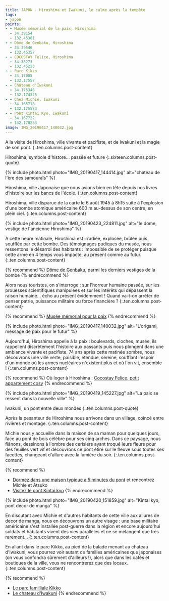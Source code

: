 ```yaml
---
title: JAPON - Hiroshima et Iwakuni, le calme après la tempête
tags:
- japon
points:
- - Musée mémorial de la paix, Hiroshima
  - 34.39154
  - 132.45301
- - Dôme de Genbaku, Hiroshima
  - 34.39546
  - 132.45357
- - COCOSTAY Felice, Hiroshima
  - 34.38273
  - 132.45223
- - Parc Kikko
  - 34.17005
  - 132.17557
- - Château d'Iwakuni
  - 34.175346
  - 132.174325
- - Chez Michie, Iwakuni
  - 34.165718
  - 132.175583
- - Pont Kintai Kyo, Iwakuni
  - 34.167722
  - 132.178233
image: IMG_20190417_140032.jpg
---
```


A la visite de Hiroshima, ville vivante et pacifiste, et de Iwakuni et la magie de son pont.
{:.ten.columns.post-content}
<!--fin extrait-->

Hiroshima, symbole d'histore... passée et future
{:.sixteen.columns.post-quote}

{% include photo.html photo="IMG_20190417_144414.jpg" alt="chateau de l'ère des samouraïs" %}

Hiroshima, ville Japonaise que nous avions bien en tête depuis nos livres d'histoire sur les bancs de l'école. 
{:.ten.columns.post-content}

Hiroshima, ville disparue de la carte le 6 août 1945 à 8h15 suite à l'explosion d'une bombe atomique américaine 600 m au-dessus de son centre, en plein ciel.
{:.ten.columns.post-content}

{% include photo.html photo="IMG_20190423_224811.jpg" alt="le dome, vestige de l'ancienne Hiroshima" %}

À cette heure matinale, Hiroshima est irradiée, explosée, brûlée puis soufflée par cette bombe. Des témoignages pudiques du musée, nous ressentons le désarroi des habitants : impossible de se protéger puisque cette arme en 4 temps vous impacte, au présent comme au futur.
{:.ten.columns.post-content}

{% recommend %}
[Dôme de Genbaku](http://ge0.me/421StihRXe/Dôme_de_Genbaku), parmi les derniers vestiges de la bombe
{% endrecommend %}

Alors nous touristes, on s'interroge : sur l'horreur humaine passée, sur les prouesses scientifiques manipulées et sur les intérêts qui dépassent la raison humaine... écho au présent évidemment ! Quand va-t-on arrêter de penser patrie, puissance militaire ou force financière ?
{:.ten.columns.post-content}

{% recommend %}
[Musée mémorial pour la paix](http://ge0.me/s21StgpMxZ/Musée_du_Mémorial_pour_la_Paix_d%27Hiroshima)
{% endrecommend %}

{% include photo.html photo="IMG_20190417_140032.jpg" alt="L'origami, message de paix pour le futur" %}

Aujourd'hui, Hiroshima appelle à la paix : boulevards, cloches, musée, ils rappellent discrètement l'histoire aux passants puis nous plongent dans une ambiance vivante et pacifiste. 74 ans après cette matinée sombre, nous découvrons une ville verte, paisible, étendue, sereine, soufflant l'espoir d'un monde où les armes nucléaires n'existent plus et où l'on vit, ensemble !
{:.ten.columns.post-content}

{% recommend %}
Où loger à Hiroshima : [Cocostay Felice, petit appartement cosy](https://www.booking.com/hotel/jp/hueritie.html?aid=1595466&label=ppActionButton-cdb4851b95cb46f7de5ab9ec4786f7a7ea0fc7e)
{% endrecommend %}

{% include photo.html photo="IMG_20190419_145227.jpg" alt="La paix se ressent dans la nouvelle ville" %}

Iwakuni, un pont entre deux mondes
{:.ten.columns.post-quote}

Après la pesanteur de Hiroshima nous arrivons dans un village, coincé entre rivières et montage.
{:.ten.columns.post-content}

Michie nous y accueille dans la maison de sa maman pour quelques jours, face au pont de bois célèbre pour ses cinq arches. Dans ce paysage, nous flânons, dessinons à l'ombre des cerisiers ayant troqué leurs fleurs pour des feuilles vert vif et découvrons ce pont étiré sur le fleuve sous toutes ses facettes, changeant d'allure avec la lumière du soir. 
{:.ten.columns.post-content}

{% recommend %}
- [Dormez dans une maison typique à 5 minutes du pont](https://www.airbnb.com/rooms/13786670) et rencontrez Michie et Atsuko
- [Visitez le pont Kintai kyo](https://fr.wikipedia.org/wiki/Kintai-ky%C5%8D)
{% endrecommend %}

{% include photo.html photo="IMG_20190420_151859.jpg" alt="Kintai kyo, pont décor de manga" %}

En discutant avec Michie et d'autres habitants de cette ville aux allures de decor de manga, nous en découvrons un autre visage : une base militaire américaine s'est installée post-guerre dans la région et encore aujourd'hui soldats et habitants vivent des vies parallèles et ne se mélangent que très rarement...
{:.ten.columns.post-content}

En allant dans le parc Kikko, au pied de la balade menant au chateau d'Iwakuni, vous pourrez voir autant de familles américaines que japonaises (on vous confondra sûrement d'ailleurs !), alors que dans les cafés et boutiques de la ville, vous ne rencontrerez que des locaux.
{:.ten.columns.post-content}

{% recommend %}
- [Le parc familliale Kikko](http://ge0.me/421HX0fm6p/Parc%20Kikko)
- [Le chateau d'Iwakuni](https://fr.wikipedia.org/wiki/Ch%C3%A2teau_d%27Iwakuni)
{% endrecommend %}
